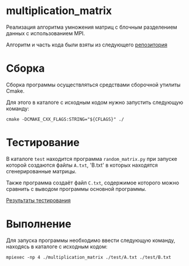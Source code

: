 # multiplication_matrix

Реализация алгоритма умножения матриц с блочным разделением данных с использованием MPI.

Алгоритм и часть кода были взяты из следующего [репозитория](https://github.com/Berezniker/Fox_algorithm)

# Сборка

Сборка программы осуществляться средствами сборочной утилиты Cmake.

Для этого в каталоге с исходным кодом нужно запустить следующую команду:

```
cmake -DCMAKE_CXX_FLAGS:STRING="${CFLAGS}" ./
```

# Тестирование

В каталоге `test` находится программа `random_matrix.py` при запуске которой создаются файлы `A.txt`, 'B.txt' в которых находятся сгенерированные матрицы.

Также программа создаёт файл `C.txt`, содержимое которого можно сравнить с выводом программы основной программы.

[Результаты тестирования](test/test.md)

# Выполнение

Для запуска программы необходимо ввести следующую команду, находясь в каталоге с исходным кодом:

```
mpiexec -np 4 ./multiplication_matrix ./test/A.txt ./test/B.txt
```
